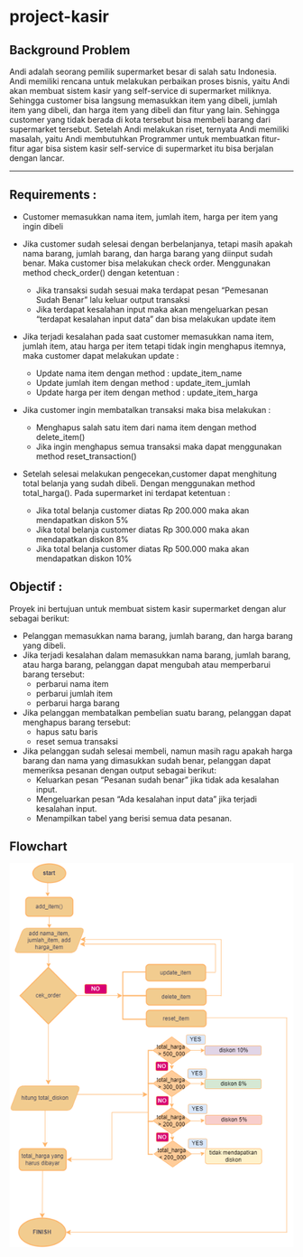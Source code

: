 # project-kasir
## Background Problem
Andi adalah seorang pemilik supermarket besar di salah satu Indonesia. Andi memiliki rencana untuk melakukan perbaikan proses bisnis, yaitu Andi akan membuat sistem kasir yang self-service di supermarket miliknya. Sehingga customer bisa langsung memasukkan item yang dibeli, jumlah item yang dibeli, dan harga item yang dibeli dan fitur yang lain.
Sehingga customer yang tidak berada di kota tersebut bisa membeli barang dari supermarket tersebut. Setelah Andi melakukan riset, ternyata Andi memiliki masalah, yaitu Andi membutuhkan Programmer untuk membuatkan fitur-fitur agar bisa sistem kasir self-service di supermarket itu bisa berjalan dengan lancar.

---

## Requirements :
* Customer memasukkan nama item, jumlah item, harga per item yang 
   ingin dibeli
* Jika customer sudah selesai dengan berbelanjanya, tetapi masih apakah nama barang, jumlah barang, dan harga barang yang diinput sudah benar. Maka customer bisa melakukan check order. Menggunakan method check_order() dengan ketentuan :
    * Jika transaksi sudah sesuai maka terdapat pesan “Pemesanan 
        Sudah Benar” lalu keluar output transaksi
    * Jika terdapat kesalahan input maka akan mengeluarkan pesan 
        “terdapat kesalahan input data” dan bisa melakukan update item
   
* Jika terjadi kesalahan pada saat customer memasukkan nama item,   
   jumlah item, atau harga per item tetapi tidak ingin menghapus 
   itemnya, maka customer dapat melakukan update :
   * Update nama item dengan method :
       update_item_name
   * Update jumlah item dengan method :
       update_item_jumlah
   * Update harga per item dengan method :
       update_item_harga
   
* Jika customer ingin membatalkan transaksi maka bisa melakukan :
   * Menghapus salah satu item dari nama item dengan method
       delete_item(<nama item>)
   * Jika ingin menghapus semua transaksi maka dapat menggunakan 
       method
      reset_transaction()
* Setelah selesai melakukan pengecekan,customer dapat menghitung total belanja yang sudah dibeli. Dengan menggunakan method total_harga(). Pada supermarket ini terdapat 
  ketentuan :
   * Jika total belanja customer diatas Rp 200.000 maka akan 
       mendapatkan diskon 5%
   * Jika total belanja customer diatas Rp 300.000 maka akan 
       mendapatkan diskon 8%
   * Jika total belanja customer diatas Rp 500.000 maka akan 
       mendapatkan diskon 10%
   
## Objectif :
Proyek ini bertujuan untuk membuat sistem kasir supermarket dengan alur sebagai berikut:
   * Pelanggan memasukkan nama barang, jumlah barang, dan harga 
       barang yang dibeli.
   * Jika terjadi kesalahan dalam memasukkan nama barang, jumlah 
       barang, atau harga barang, pelanggan dapat mengubah atau 
       memperbarui barang tersebut:
        * perbarui nama item
        * perbarui jumlah item
        * perbarui harga barang
   * Jika pelanggan membatalkan pembelian suatu barang, pelanggan 
       dapat menghapus barang tersebut:
        * hapus satu baris 
        * reset semua transaksi
   * Jika pelanggan sudah selesai membeli, namun masih ragu apakah 
       harga barang dan nama     yang dimasukkan sudah benar, 
       pelanggan dapat memeriksa pesanan dengan output sebagai 
       berikut:
        * Keluarkan pesan “Pesanan sudah benar” jika tidak ada 
          kesalahan input.
        * Mengeluarkan pesan “Ada kesalahan input data” jika terjadi 
          kesalahan input.
        * Menampilkan tabel yang berisi semua data pesanan.
    
## Flowchart
![image](https://github.com/yamiiNingsih/project-kasir/blob/main/Supermarket%20Andi-flowchart%20Supermarket.png)

 
 


